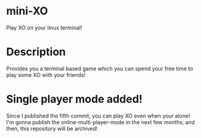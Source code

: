 # mini-XO
Play XO on your linux terminal!
# Description
Provides you a terminal based game which you can spend your free time to play some XO with your friends!
# Single player mode added!
Since I published the fifth commit, you can play XO even when your alone!
I'm gonna publish the online-multi-player-mode in the next few months; and then, this repository will be archived!
